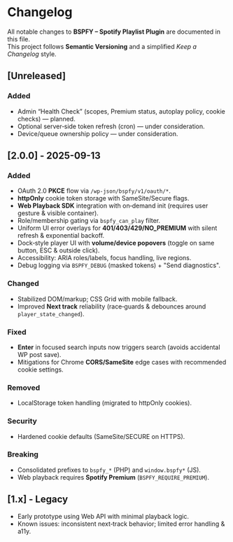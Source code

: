 # Changelog

All notable changes to **BSPFY – Spotify Playlist Plugin** are documented in this file.  
This project follows **Semantic Versioning** and a simplified *Keep a Changelog* style.

## [Unreleased]
### Added
- Admin “Health Check” (scopes, Premium status, autoplay policy, cookie checks) — planned.
- Optional server‑side token refresh (cron) — under consideration.
- Device/queue ownership policy — under consideration.

## [2.0.0] - 2025-09-13
### Added
- OAuth 2.0 **PKCE** flow via `/wp-json/bspfy/v1/oauth/*`.
- **httpOnly** cookie token storage with SameSite/Secure flags.
- **Web Playback SDK** integration with on‑demand init (requires user gesture & visible container).
- Role/membership gating via `bspfy_can_play` filter.
- Uniform UI error overlays for **401/403/429/NO_PREMIUM** with silent refresh & exponential backoff.
- Dock‑style player UI with **volume/device popovers** (toggle on same button, ESC & outside click).
- Accessibility: ARIA roles/labels, focus handling, live regions.
- Debug logging via `BSPFY_DEBUG` (masked tokens) + "Send diagnostics".

### Changed
- Stabilized DOM/markup; CSS Grid with mobile fallback.
- Improved **Next track** reliability (race‑guards & debounces around `player_state_changed`).

### Fixed
- **Enter** in focused search inputs now triggers search (avoids accidental WP post save).
- Mitigations for Chrome **CORS/SameSite** edge cases with recommended cookie settings.

### Removed
- LocalStorage token handling (migrated to httpOnly cookies).

### Security
- Hardened cookie defaults (SameSite/SECURE on HTTPS).

### Breaking
- Consolidated prefixes to `bspfy_*` (PHP) and `window.bspfy*` (JS).
- Web playback requires **Spotify Premium** (`BSPFY_REQUIRE_PREMIUM`).

## [1.x] - Legacy
- Early prototype using Web API with minimal playback logic.
- Known issues: inconsistent next‑track behavior; limited error handling & a11y.
